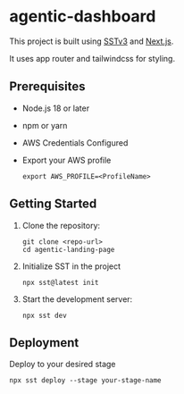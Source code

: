 # agentic-dashboard

This project is built using [SSTv3](https://sst.dev/) and [Next.js](https://nextjs.org/).

It uses app router and tailwindcss for styling. 

## Prerequisites

- Node.js 18 or later
- npm or yarn
- AWS Credentials Configured
- Export your AWS profile 

    ```
    export AWS_PROFILE=<ProfileName>
    ```

## Getting Started

1. Clone the repository:
   ```
   git clone <repo-url>
   cd agentic-landing-page
   ```

2. Initialize SST in the project
   ```
   npx sst@latest init
   ```

3. Start the development server:
   ```
   npx sst dev
   ```

## Deployment

Deploy to your desired stage

```
npx sst deploy --stage your-stage-name
```